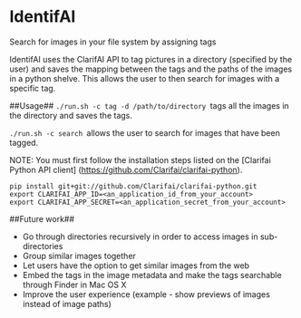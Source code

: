 # IdentifAI
Search for images  in your file system by assigning tags

IdentifAI uses the ClarifAI API to tag pictures in a directory (specified by the user) and saves the mapping between the tags and the paths of the images in a python shelve. This allows the user to then search for images with a specific tag.

##Usage##
```./run.sh -c tag -d /path/to/directory ```tags all the images in the directory and saves the tags. 

 ```./run.sh -c search ```allows the user to search for images that have been tagged.

NOTE: You must first follow the installation steps listed on the [Clarifai Python API client] (https://github.com/Clarifai/clarifai-python). 

 ```
pip install git+git://github.com/Clarifai/clarifai-python.git
export CLARIFAI_APP_ID=<an_application_id_from_your_account>
export CLARIFAI_APP_SECRET=<an_application_secret_from_your_account>
 ```

##Future work##
- Go through directories recursively in order to access images in sub-directories
- Group similar images together
- Let users have the option to get similar images from the web
- Embed the tags in the image metadata and make the tags searchable through Finder in Mac OS X
- Improve the user experience (example - show previews of images instead of image paths)
